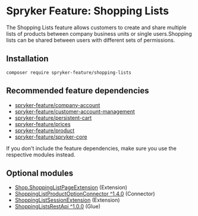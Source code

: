 # Spryker Feature: Shopping Lists

The Shopping Lists feature allows customers to create and share multiple lists of products between company business units or single users.Shopping lists can be shared between users with different sets of permissions.

## Installation

```
composer require spryker-feature/shopping-lists
```

## Recommended feature dependencies
- [spryker-feature/company-account](https://github.com/spryker-feature/company-account)
- [spryker-feature/customer-account-management](https://github.com/spryker-feature/customer-account-management)
- [spryker-feature/persistent-cart](https://github.com/spryker-feature/persistent-cart)
- [spryker-feature/prices](https://github.com/spryker-feature/prices)
- [spryker-feature/product](https://github.com/spryker-feature/product)
- [spryker-feature/spryker-core](https://github.com/spryker-feature/spryker-core)

If you don't include the feature dependencies, make sure you use the respective modules instead.

## Optional modules
- [Shop.ShoppingListPageExtension](https://github.com/spryker-shop/shopping-list-page-extension) (Extension)
- [ShoppingListProductOptionConnector ^1.4.0](https://github.com/spryker/shopping-list-product-option-connector) (Connector)
- [ShoppingListSessionExtension](https://github.com/spryker/shopping-list-session-extension) (Extension)
- [ShoppingListsRestApi ^1.0.0](https://github.com/spryker/shopping-lists-rest-api) (Glue)
